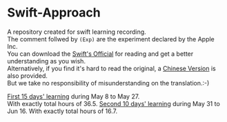 # Swift-Approach
A repository created for swift learning recording.  
The comment follwed by `(Exp)` are the experiment declared by the Apple Inc.  
You can download the [Swift's Official][Official] for reading and get a better understanding as you wish.    
Alternatively, if you find it's hard to read the original, a [Chinese Version][Chinese] is also provided.    
But we take no responsibility of misunderstanding on the translation.:-)

[First 15 days' learning][First] during May 8 to May 27.  
With exactly total hours of 36.5.
[Second 10 days' learning][Second] during May 31 to Jun 16.
With exactly total hours of 16.7.

[Official]:https://github.com/LibertyLeo/Swift-Approach/raw/master/Document/The%20Swift%20Programming%20Language%20(Swift%203.1).epub
[Chinese]:https://github.com/LibertyLeo/Swift-Approach/raw/master/Document/The%20Swift%20Programming%20Language%20中文版3.0.epub
[First]:/First15Days
[Second]:/Second15Days


